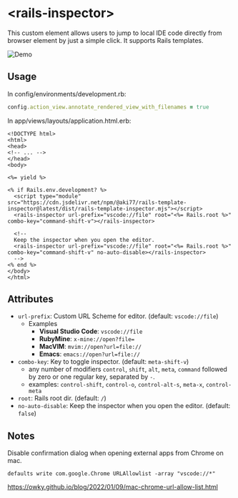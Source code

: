 # &lt;rails-inspector&gt;

This custom element allows users to jump to local IDE code directly from browser element by just a simple click. It supports Rails templates.

![Demo](https://i.gyazo.com/b857cb78e7490bdefebb89abfbac8a90.gif)

## Usage

In config/environments/development.rb:

```ruby
config.action_view.annotate_rendered_view_with_filenames = true
```

In app/views/layouts/application.html.erb:

```erb
<!DOCTYPE html>
<html>
<head>
<!-- ... -->
</head>
<body>

<%= yield %>

<% if Rails.env.development? %>
  <script type="module" src="https://cdn.jsdelivr.net/npm/@aki77/rails-template-inspector@latest/dist/rails-template-inspector.mjs"></script>
  <rails-inspector url-prefix="vscode://file" root="<%= Rails.root %>" combo-key="command-shift-v"></rails-inspector>

  <!--
  Keep the inspector when you open the editor.
  <rails-inspector url-prefix="vscode://file" root="<%= Rails.root %>" combo-key="command-shift-v" no-auto-disable></rails-inspector>
  -->
<% end %>
</body>
</html>
```

## Attributes

- `url-prefix`: Custom URL Scheme for editor. (default: `vscode://file`)
  - Examples
    - **Visual Studio Code**: `vscode://file`
    - **RubyMine**: `x-mine://open?file=`
    - **MacVIM**: `mvim://open?url=file://`
    - **Emacs**: `emacs://open?url=file://`
- `combo-key`: Key to toggle inspector. (default: `meta-shift-v`)
  - any number of modifiers `control`, `shift`, `alt`, `meta`, `command` followed by zero or one regular key, separated by `-`.
  * examples: `control-shift`, `control-o`, `control-alt-s`, `meta-x`, `control-meta`
- `root`: Rails root dir. (default: `/`)
- `no-auto-disable`: Keep the inspector when you open the editor. (default: `false`)

## Notes

Disable confirmation dialog when opening external apps from Chrome on mac.

```
defaults write com.google.Chrome URLAllowlist -array "vscode://*"
```

https://owky.github.io/blog/2022/01/09/mac-chrome-url-allow-list.html
